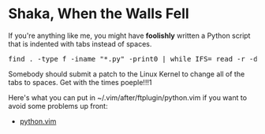 # Shaka, When the Walls Fell

If you're anything like me, you might have **foolishly** written a Python script that is indented with tabs instead of spaces.

<pre>
find . -type f -iname "*.py" -print0 | while IFS= read -r -d $'\0' line; do expand -i -t 4 $line | sponge $line ; done
</pre>

Somebody should submit a patch to the Linux Kernel to change all of the tabs to spaces.  Get with the times poeple!!!1

Here's what you can put in ~/.vim/after/ftplugin/python.vim if you want to avoid some problems up front:

* [python.vim](./python.vim)


